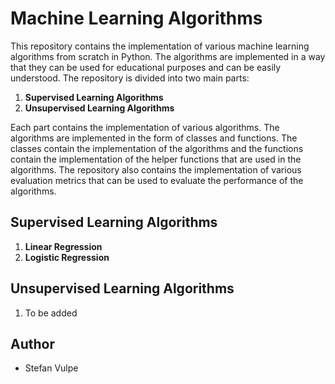 # Machine Learning Algorithms

This repository contains the implementation of various machine learning algorithms from scratch in Python. The algorithms are implemented in a way that they can be used for educational purposes and can be easily understood. The repository is divided into two main parts:

1. **Supervised Learning Algorithms**
2. **Unsupervised Learning Algorithms**

Each part contains the implementation of various algorithms. The algorithms are implemented in the form of classes and functions. The classes contain the implementation of the algorithms and the functions contain the implementation of the helper functions that are used in the algorithms. The repository also contains the implementation of various evaluation metrics that can be used to evaluate the performance of the algorithms.

## Supervised Learning Algorithms

1. **Linear Regression**
2. **Logistic Regression**

## Unsupervised Learning Algorithms

1. To be added

## Author

- Stefan Vulpe
